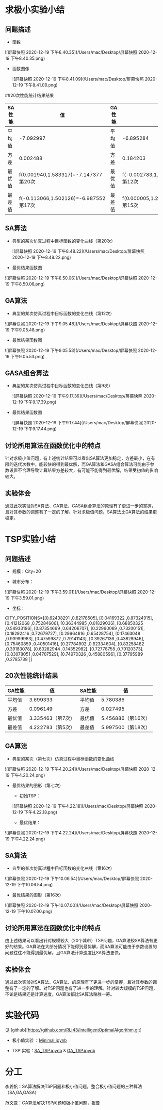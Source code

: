 # 求极小实验小结

## 问题描述

* 函数

![屏幕快照 2020-12-19 下午8.40.35](/Users/mac/Desktop/屏幕快照 2020-12-19 下午8.40.35.png)

* 函数图像

  ![屏幕快照 2020-12-19 下午8.41.09](/Users/mac/Desktop/屏幕快照 2020-12-19 下午8.41.09.png)

##20次性能统计结果结果

| SA性能 | 值                                     | GA性能 | 值                                     | GASA性能 | 值                                    |
| ------ | -------------------------------------- | ------ | -------------------------------------- | -------- | ------------------------------------- |
| 平均值 | -7.092997                              | 平均值 | -6.895284                              | 平均值   | -6.935548                             |
| 方差   | 0.002488                               | 方差   | 0.184203                               | 方差     | 0.224769                              |
| 最优值 | f(0.001940,1.583317)=-7.147377 第20次  | 最优值 | f(-0.002783,1.579936)=-7.148921 第12次 | 最优值   | f(0.001077,1.576226)=-7.148142 第9次  |
| 最差值 | f(-0.113066,1.502126)=-6.987552 第17次 | 最差值 | f(0.000005,1.249072)=-5.488395 第15次  | 最差值   | f(-0.504048,1.428086)=-5.086774 第7次 |

## SA算法

* 典型的某次仿真过程中目标函数的变化曲线（第20次）

  ![屏幕快照 2020-12-19 下午8.48.22](/Users/mac/Desktop/屏幕快照 2020-12-19 下午8.48.22.png)

* 最优结果函数图

![屏幕快照 2020-12-19 下午8.50.06](/Users/mac/Desktop/屏幕快照 2020-12-19 下午8.50.06.png)



## GA算法

* 典型的某次仿真过程中目标函数的变化曲线（第12次）

![屏幕快照 2020-12-19 下午9.05.48](/Users/mac/Desktop/屏幕快照 2020-12-19 下午9.05.48.png)

* 最优结果函数图

![屏幕快照 2020-12-19 下午9.05.53](/Users/mac/Desktop/屏幕快照 2020-12-19 下午9.05.53.png)

## GASA组合算法

* 典型的某次仿真过程中目标函数的变化曲线（第9次）

  ![屏幕快照 2020-12-19 下午9.17.39](/Users/mac/Desktop/屏幕快照 2020-12-19 下午9.17.39.png)

* 最优结果函数图

  ![屏幕快照 2020-12-19 下午9.17.44](/Users/mac/Desktop/屏幕快照 2020-12-19 下午9.17.44.png)

## 讨论所用算法在函数优化中的特点

针对求极小值问题，有上述统计结果可以看出SA算法更加稳定，方差最小，在有限的迭代次数中，能较快的得到最优解，而GA算法和GASA组合算法可能由于参数设置不合理导致计算结果方差较大，有可能不能得到最优解，结果受初值的影响较大。

## 实验体会

通过此次实验对SA算法、GA算法、GASA组合算法的原理有了更进一步的掌握，且对其参数的调整有了一定的了解。针对求极值问题，SA算法比GA算法的结果更稳定。

# TSP实验小结

## 问题描述

* 规模：City=20

* 城市分布：

![屏幕快照 2020-12-19 下午3.59.01](/Users/mac/Desktop/屏幕快照 2020-12-19 下午3.59.01.png)

* 坐标：

CITY_POSITIONS=[[0.62438291 ,0.82178505],
 [0.04169322 ,0.87324915],
 [0.41212068 ,0.75284606],
 [0.36344985 ,0.01829036],
 [0.68850325 ,0.54933196],
 [0.87354669 ,0.64206707],
 [0.22960069 ,0.73200151],
 [0.18292416 ,0.72679727],
 [0.29964816 ,0.65428754],
 [0.17463048 ,0.93999983],
 [0.47599872 ,0.79141143],
 [0.39267136 ,0.43828946],
 [0.75460859 ,0.40501416],
 [0.27784902 ,0.92334604],
 [0.83258482 ,0.39183078],
 [0.63282944 ,0.14352982],
 [0.72778758 ,0.79120373],
 [0.83078051 ,0.04707529],
 [0.74970826 ,0.45880596],
 [0.37795989 ,0.2785738 ]]

## 20次性能统计结果

| GA性能 | 值                | SA性能 | 值                 |
| ------ | ----------------- | ------ | ------------------ |
| 平均值 | 3.699333          | 平均值 | 5.780386           |
| 方差   | 0.096149          | 方差   | 0.027495           |
| 最优值 | 3.335463（第7次） | 最优值 | 5.456886（第16次） |
| 最差值 | 4.222783（第5次） | 最差值 | 5.997500（第18次） |

## GA算法

* 典型的某次（第七次）仿真过程中目标函数的变化曲线

![屏幕快照 2020-12-19 下午4.20.24](/Users/mac/Desktop/屏幕快照 2020-12-19 下午4.20.24.png)

* 最优结果的图形（第七次）

  	* 初始TSP：

  ![屏幕快照 2020-12-19 下午4.22.18](/Users/mac/Desktop/屏幕快照 2020-12-19 下午4.22.18.png)

  	* 最优结果：

![屏幕快照 2020-12-19 下午4.22.24](/Users/mac/Desktop/屏幕快照 2020-12-19 下午4.22.24.png)

## SA算法

* 典型的某次仿真过程中目标函数的变化曲线（第16次）

![屏幕快照 2020-12-19 下午10.06.54](/Users/mac/Desktop/屏幕快照 2020-12-19 下午10.06.54.png)

* 最优结果的图形（第16次）

![屏幕快照 2020-12-19 下午10.07.00](/Users/mac/Desktop/屏幕快照 2020-12-19 下午10.07.00.png)

## 讨论所用算法在函数优化中的特点

由上述结果可以看出针对规模较大（20个城市）TSP问题，GA算法较SA算法有更好的结果。GA算法在大部分情况下能得到最优解，而SA算法可能由于参数设置的问题往往不能得到最优解，且GA算法计算速度比SA算法更快。

## 实验体会

通过此次实验对SA算法、GA算法、的原理有了更进一步的掌握，且对其参数的调整有了一定的了解。对TSP问题也有了进一步的理解。针对较大规模的TSP问题，不论是结果还是计算速度，GA算法都比SA算法略胜一筹。



# 实验代码

见 [github][https://github.com/RLi43/IntelligentOptimalAlgorithm.git]

* 极小值实验 ：[Minimal.ipynb](https://github.com/RLi43/IntelligentOptimalAlgorithm/blob/master/Minimal.ipynb)

* TSP 实验：[SA_TSP.ipynb](https://github.com/RLi43/IntelligentOptimalAlgorithm/blob/master/SA_TSP.ipynb) & [GA_TSP.ipynb](https://github.com/RLi43/IntelligentOptimalAlgorithm/blob/master/GA_TSP.ipynb)

# 分工

李姜帆：SA算法解决TSP问题和极小值问题，整合极小值问题的三种算法（SA,GA,GASA）

范文萱：GA算法解决TSP问题和极小值问题，报告
